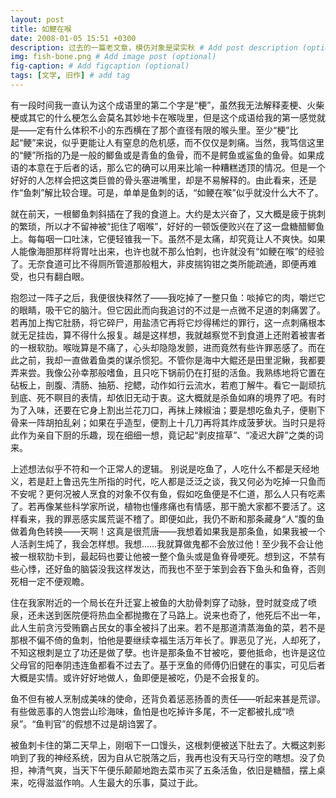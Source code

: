 ```yaml
---
layout: post
title: 如鲠在喉
date: 2008-01-05 15:51 +0300
description: 过去的一篇老文章，模仿对象是梁实秋 # Add post description (optional)
img: fish-bone.png # Add image post (optional)
fig-caption: # Add figcaption (optional)
tags: [文学, 旧作] # add tag
---
```

有一段时间我一直认为这个成语里的第二个字是“梗”，虽然我无法解释麦梗、火柴梗或其它的什么梗怎么会莫名其妙地卡在喉咙里，但是这个成语给我的第一感觉就是——定有什么体积不小的东西横在了那个直径有限的喉头里。至少“梗”比起“鲠”来说，似乎更能让人有窒息的危机感，而不仅仅是刺痛。当然，我笃信这里的“鲠”所指的乃是一般的鲫鱼或是青鱼的鱼骨，而不是鳄鱼或鲨鱼的鱼骨。如果成语的本意在于后者的话，那么它的确可以用来比喻一种糟糕透顶的情况。但是一个好好的人怎样会把这类巨兽的骨头塞进嘴里，却是不易解释的。由此看来，还是作“鱼刺”解比较合理。可是，单单是鱼刺的话，“如鲠在喉”似乎就没什么大不了。

就在前天，一根鲫鱼刺斜插在了我的食道上。大约是太兴奋了，又大概是疲于挑刺的繁琐，所以才不留神被“扼住了咽喉”，好好的一顿饭便败兴在了这一盘糖醋鲫鱼上。每每咽一口吐沫，它便轻锥我一下。虽然不是太痛，却究竟让人不爽快。如果人能像海胆那样将胃吐出来，也许也就不那么怕刺，也许就没有“如鲠在喉”的经验了。无奈食道可比不得厕所管道那般粗大，非皮揣钩钳之类所能疏通，即便再难受，也只有翻白眼。

抱怨过一阵子之后，我便很快释然了——我吃掉了一整只鱼：啖掉它的肉，嚼烂它的眼睛，吸干它的脑汁。但它因此而向我追讨的不过是一点微不足道的刺痛罢了。若再加上掏它肚肠，将它碎尸，用盐渍它再将它炒得稀烂的罪行，这一点刺痛根本就无足挂齿，算不得什么报复。越是这样想，我就越察觉不到食道上还附着被害者的一根软肋。喉咙算是不痛了，心头却隐隐发颤，进而竟然有些许罪恶感了。而在此之前，我却一直做着鱼类的谋杀惯犯。不管你是海中大鲲还是田里泥鳅，我都要弄来尝。我像公孙幸那般嗜鱼，且只吃下锅前仍在打挺的活鱼。我熟练地将它置在砧板上，剖腹、清肠、抽筋、挖鳃，动作如行云流水，若庖丁解牛。看它一副顽抗到底、死不瞑目的表情，却依旧无动于衷。这大概就是杀鱼如麻的境界了吧。有时为了入味，还要在它身上割出兰花刀口，再抹上辣椒油；要是想吃鱼丸子，便剔下骨来一阵胡拍乱剁；如果在乎造型，便割上十几刀再将其炸成菠萝状。当时只是将此作为亲自下厨的乐趣，现在细细一想，竟记起“剥皮揎草”、“凌迟大辟”之类的词来。

上述想法似乎不符和一个正常人的逻辑。 别说是吃鱼了，人吃什么不都是天经地义，若是赶上鲁迅先生所指的时代，吃人都是泛泛之谈，我又何必为吃掉一只鱼而不安呢？更何况被人烹食的对象不仅有鱼，假如吃鱼便是不仁道，那么人只有吃素了。若再像某些科学家所说，植物也懂疼痛也有情感，那干脆大家都不要活了。这样看来，我的罪恶感实属荒诞不稽了。即便如此，我仍不断和那条藏身“人”腹的鱼做着角色转换——天啊！这真是很荒唐——我想着如果我是那条鱼，如果我被一个人活剥生炖了，我会怎样想。我想……我就算做鬼都不会放过他！至少我不会让他被一根软肋卡到，最起码也要让他被一整个鱼头或是鱼脊骨哽死。想到这，不禁有些心悸，还好鱼的脑袋没我这样发达，而我也不至于笨到会吞下鱼头和鱼脊，否则死相一定不便观瞻。

住在我家附近的一个局长在升迁宴上被鱼的大肋骨刺穿了动脉，登时就变成了喷泉，还未送到医院便将热血全都抛撒在了马路上。说来也奇了，他死后不出一年，此人生前贪污受贿霸占民女的事全被抖了出来。若不是那道清蒸海鱼的菜，若不是那根不偏不倚的鱼刺，怕他是要继续幸福生活万年长了。罪恶见了光，人却死了，不知这根刺是立了功还是做了孽。也许是那条鱼不甘被吃，要他抵命，也许是这位父母官的阳奉阴违连鱼都看不过去了。基于烹鱼的师傅仍旧健在的事实，可见后者大概是实情。或许好好地做人，鱼即便是被吃，仍是不会报复的。

鱼不但有被人烹制成美味的使命，还背负着惩恶扬善的责任——听起来甚是荒谬。有些做恶事的人饱尝山珍海味，鱼怕是也吃掉许多尾，不一定都被扎成“喷泉”。“鱼判官”的假想不过是胡诌罢了。

被鱼刺卡住的第二天早上，刚咽下一口馒头，这根刺便被送下肚去了。大概这刺影响到了我的神经系统，因为自从它脱落之后，我再也没有天马行空的瞎想。没了负担，神清气爽，当天下午便乐颠颠地跑去菜市买了五条活鱼，依旧是糖醋，摆上桌来，吃得滋滋作响。人生最大的乐事，莫过于此。

<!--

## Plaid ramps kitsch woke pork belly 大号字体

![I and My friends]({{site.baseurl}}/assets/img/we-in-rest.jpg) 引用照片


>Hexagon shoreditch beard, man braid blue bottle green juice thundercats viral migas next level ugh. Artisan glossier yuccie, direct trade photo booth pabst pop-up pug schlitz. quote格式

 列表
* Hexagon shoreditch beard
* Intelligentsia narwhal austin
* Literally meditation four
* Microdosing hoodie woke

-->